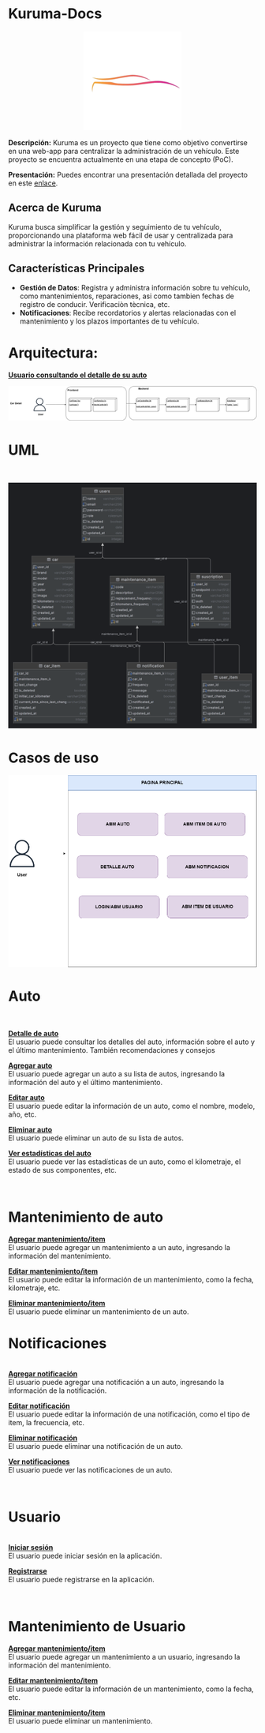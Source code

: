 # Kuruma-Docs
<div  align="center"><img src="assets/kuruma.png" alt="alt text" alt="alt text" height="200" width="200" /></div>

**Descripción:**
Kuruma es un proyecto que tiene como objetivo convertirse en una web-app para centralizar la administración de un vehículo. Este proyecto se encuentra actualmente en una etapa de concepto (PoC).

**Presentación:**
Puedes encontrar una presentación detallada del proyecto en este [enlace](https://docs.google.com/presentation/d/1PSSQ1QTzhdLFFvP2EvH3GRkeTXDN7T419HXD_mnkW1M/edit?usp=sharing).
## Acerca de Kuruma
Kuruma busca simplificar la gestión y seguimiento de tu vehículo, proporcionando una plataforma web fácil de usar y centralizada para administrar la información relacionada con tu vehículo.


## Características Principales
- **Gestión de Datos**: Registra y administra información sobre tu vehículo, como mantenimientos, reparaciones, asi como tambien fechas de registro de conducir. Verificaciòn tècnica, etc.
- **Notificaciones**: Recibe recordatorios y alertas relacionadas con el mantenimiento y los plazos importantes de tu vehículo.


# Arquitectura:
<ins><b>Usuario consultando el detalle de su auto</b></ins>

![title](assets/Architecture.png)


# UML

<br>

![title](assets/uml.png)



# Casos de uso

![title](assets/CU.png)


# Auto 
<br> 

<ins><b> Detalle de auto </b></ins>
<br>
El usuario puede consultar los detalles del auto, información sobre el auto y el último mantenimiento. También recomendaciones y consejos
</br>

<ins><b> Agregar auto </b></ins>
<br>
El usuario puede agregar un auto a su lista de autos, ingresando la información del auto y el último mantenimiento.
</br>

<ins><b> Editar auto </b></ins>
<br>
El usuario puede editar la información de un auto, como el nombre, modelo, año, etc.
</br>

<ins><b> Eliminar auto </b></ins>
<br>
El usuario puede eliminar un auto de su lista de autos.
</br>

<ins><b> Ver estadísticas del auto </b></ins>
<br>
El usuario puede ver las estadísticas de un auto, como el kilometraje, el estado de sus componentes, etc.

<br>

# Mantenimiento de auto

<ins><b> Agregar mantenimiento/item </b></ins>
<br>
El usuario puede agregar un mantenimiento a un auto, ingresando la información del mantenimiento.
</br>

<ins><b> Editar mantenimiento/item </b></ins>
<br>
El usuario puede editar la información de un mantenimiento, como la fecha, kilometraje, etc.
</br>

<ins><b> Eliminar mantenimiento/item </b></ins>
<br>
El usuario puede eliminar un mantenimiento de un auto.
<br>

# Notificaciones
<br>
<ins><b> Agregar notificación </b></ins>
<br>
El usuario puede agregar una notificación a un auto, ingresando la información de la notificación.
<br>

<ins><b> Editar notificación </b></ins>
<br>
El usuario puede editar la información de una notificación, como el tipo de item, la frecuencia, etc.
<br>

<ins><b>  Eliminar notificación </b></ins>
<br>
El usuario puede eliminar una notificación de un auto.
<br>

<ins><b>  Ver notificaciones </b></ins>
<br>
El usuario puede ver las notificaciones de un auto.

<br>

# Usuario
<br>
<ins><b> Iniciar sesión </b></ins>
<br>
El usuario puede iniciar sesión en la aplicación.
<br>

<ins><b> Registrarse </b></ins>
<br>
El usuario puede registrarse en la aplicación.

<br>

# Mantenimiento de Usuario

<ins><b> Agregar mantenimiento/item </b></ins>
<br>
El usuario puede agregar un mantenimiento a un usuario, ingresando la información del mantenimiento.
</br>

<ins><b> Editar mantenimiento/item </b></ins>
<br>
El usuario puede editar la información de un mantenimiento, como la fecha, etc.
</br>

<ins><b> Eliminar mantenimiento/item </b></ins>
<br>
El usuario puede eliminar un mantenimiento.
<br>



